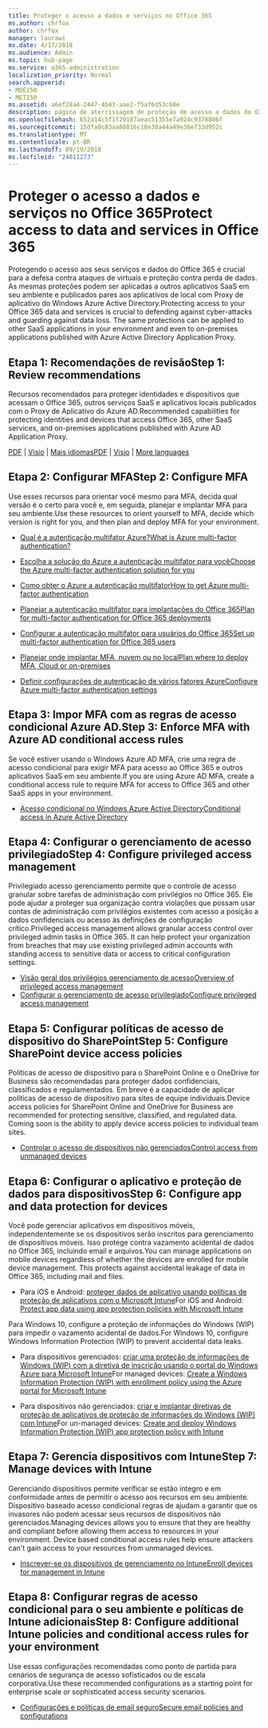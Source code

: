 ```yaml
---
title: Proteger o acesso a dados e serviços no Office 365
ms.author: chrfox
author: chrfox
manager: laurawi
ms.date: 4/17/2018
ms.audience: Admin
ms.topic: hub-page
ms.service: o365-administration
localization_priority: Normal
search.appverid:
- MOE150
- MET150
ms.assetid: a6ef28a4-2447-4b43-aae2-f5af6d53c68e
description: página de aterrissagem de proteção de acesso a dados do O365 e serviços
ms.openlocfilehash: 652a14c5f1f29187aeac51355e7a924c9378806f
ms.sourcegitcommit: 15dfa0c83aa88816c18e30a44a49e36e733d952c
ms.translationtype: MT
ms.contentlocale: pt-BR
ms.lasthandoff: 09/19/2018
ms.locfileid: "24011273"
---
```

# <a name="protect-access-to-data-and-services-in-office-365"></a><span data-ttu-id="dc848-103">Proteger o acesso a dados e serviços no Office 365</span><span class="sxs-lookup"><span data-stu-id="dc848-103">Protect access to data and services in Office 365</span></span>

<span data-ttu-id="dc848-p101">Protegendo o acesso aos seus serviços e dados do Office 365 é crucial para a defesa contra ataques de virtuais e proteção contra perda de dados. As mesmas proteções podem ser aplicadas a outros aplicativos SaaS em seu ambiente e publicados pares aos aplicativos de local com Proxy de aplicativo do Windows Azure Active Directory.</span><span class="sxs-lookup"><span data-stu-id="dc848-p101">Protecting access to your Office 365 data and services is crucial to defending against cyber-attacks and guarding against data loss. The same protections can be applied to other SaaS applications in your environment and even to on-premises applications published with Azure Active Directory Application Proxy.</span></span>
  
## <a name="step-1-review-recommendations"></a><span data-ttu-id="dc848-106">Etapa 1: Recomendações de revisão</span><span class="sxs-lookup"><span data-stu-id="dc848-106">Step 1: Review recommendations</span></span>

<span data-ttu-id="dc848-107">Recursos recomendados para proteger identidades e dispositivos que acessam o Office 365, outros serviços SaaS e aplicativos locais publicados com o Proxy de Aplicativo do Azure AD.</span><span class="sxs-lookup"><span data-stu-id="dc848-107">Recommended capabilities for protecting identities and devices that access Office 365, other SaaS services, and on-premises applications published with Azure AD Application Proxy.</span></span>
  
<span data-ttu-id="dc848-108">[PDF](https://go.microsoft.com/fwlink/p/?linkid=841656) | [Visio](https://go.microsoft.com/fwlink/p/?linkid=841657) | [Mais idiomas](https://www.microsoft.com/download/details.aspx?id=55032)</span><span class="sxs-lookup"><span data-stu-id="dc848-108">[PDF](https://go.microsoft.com/fwlink/p/?linkid=841656) | [Visio](https://go.microsoft.com/fwlink/p/?linkid=841657) | [More languages](https://www.microsoft.com/download/details.aspx?id=55032)</span></span>
  
## <a name="step-2-configure-mfa"></a><span data-ttu-id="dc848-109">Etapa 2: Configurar MFA</span><span class="sxs-lookup"><span data-stu-id="dc848-109">Step 2: Configure MFA</span></span>

<span data-ttu-id="dc848-110">Use esses recursos para orientar você mesmo para MFA, decida qual versão é o certo para você e, em seguida, planejar e implantar MFA para seu ambiente.</span><span class="sxs-lookup"><span data-stu-id="dc848-110">Use these resources to orient yourself to MFA, decide which version is right for you, and then plan and deploy MFA for your environment.</span></span>
  
- [<span data-ttu-id="dc848-111">Qual é a autenticação multifator Azure?</span><span class="sxs-lookup"><span data-stu-id="dc848-111">What is Azure multi-factor authentication?</span></span>](https://docs.microsoft.com/azure/multi-factor-authentication/multi-factor-authentication)
    
- [<span data-ttu-id="dc848-112">Escolha a solução do Azure a autenticação multifator para você</span><span class="sxs-lookup"><span data-stu-id="dc848-112">Choose the Azure multi-factor authentication solution for you</span></span>](https://docs.microsoft.com/azure/multi-factor-authentication/multi-factor-authentication-get-started)
    
- [<span data-ttu-id="dc848-113">Como obter o Azure a autenticação multifator</span><span class="sxs-lookup"><span data-stu-id="dc848-113">How to get Azure multi-factor authentication</span></span>](https://docs.microsoft.com/azure/multi-factor-authentication/multi-factor-authentication-versions-plans)
    
- [<span data-ttu-id="dc848-114">Planejar a autenticação multifator para implantações do Office 365</span><span class="sxs-lookup"><span data-stu-id="dc848-114">Plan for multi-factor authentication for Office 365 deployments</span></span>](https://support.office.com/article/043807b2-21db-4d5c-b430-c8a6dee0e6ba)
    
- [<span data-ttu-id="dc848-115">Configurar a autenticação multifator para usuários do Office 365</span><span class="sxs-lookup"><span data-stu-id="dc848-115">Set up multi-factor authentication for Office 365 users</span></span>](https://support.office.com/article/8f0454b2-f51a-4d9c-bcde-2c48e41621c6)
    
- [<span data-ttu-id="dc848-116">Planejar onde implantar MFA, nuvem ou no local</span><span class="sxs-lookup"><span data-stu-id="dc848-116">Plan where to deploy MFA, Cloud or on-premises</span></span>](https://docs.microsoft.com/azure/multi-factor-authentication/multi-factor-authentication-get-started)
    
- [<span data-ttu-id="dc848-117">Definir configurações de autenticação de vários fatores Azure</span><span class="sxs-lookup"><span data-stu-id="dc848-117">Configure Azure multi-factor authentication settings</span></span>](https://docs.microsoft.com/azure/multi-factor-authentication/multi-factor-authentication-whats-next)
    
## <a name="step-3-enforce-mfa-with-azure-ad-conditional-access-rules"></a><span data-ttu-id="dc848-118">Etapa 3: Impor MFA com as regras de acesso condicional Azure AD.</span><span class="sxs-lookup"><span data-stu-id="dc848-118">Step 3: Enforce MFA with Azure AD conditional access rules</span></span>

<span data-ttu-id="dc848-119">Se você estiver usando o Windows Azure AD MFA, crie uma regra de acesso condicional para exigir MFA para acesso ao Office 365 e outros aplicativos SaaS em seu ambiente.</span><span class="sxs-lookup"><span data-stu-id="dc848-119">If you are using Azure AD MFA, create a conditional access rule to require MFA for access to Office 365 and other SaaS apps in your environment.</span></span>
  
- [<span data-ttu-id="dc848-120">Acesso condicional no Windows Azure Active Directory</span><span class="sxs-lookup"><span data-stu-id="dc848-120">Conditional access in Azure Active Directory</span></span>](https://docs.microsoft.com/azure/active-directory/active-directory-conditional-access-azure-portal)
    
## <a name="step-4-configure-privileged-access-management"></a><span data-ttu-id="dc848-121">Etapa 4: Configurar o gerenciamento de acesso privilegiado</span><span class="sxs-lookup"><span data-stu-id="dc848-121">Step 4: Configure privileged access management</span></span>

<span data-ttu-id="dc848-p102">Privilegiado acesso gerenciamento permite que o controle de acesso granular sobre tarefas de administração com privilégios no Office 365.  Ele pode ajudar a proteger sua organização contra violações que possam usar contas de administração com privilégios existentes com acesso a posição a dados confidenciais ou acesso às definições de configuração crítico.</span><span class="sxs-lookup"><span data-stu-id="dc848-p102">Privileged access management allows granular access control over privileged admin tasks in Office 365.  It can help protect your organization from breaches that may use existing privileged admin accounts with standing access to sensitive data or access to critical configuration settings.</span></span>

- [<span data-ttu-id="dc848-124">Visão geral dos privilégios gerenciamento de acesso</span><span class="sxs-lookup"><span data-stu-id="dc848-124">Overview of privileged access management</span></span>](privileged-access-management-overview.md)
- [<span data-ttu-id="dc848-125">Configurar o gerenciamento de acesso privilegiado</span><span class="sxs-lookup"><span data-stu-id="dc848-125">Configure privileged access management</span></span>](privileged-access-management-configuration.md)

## <a name="step-5-configure-sharepoint-device-access-policies"></a><span data-ttu-id="dc848-126">Etapa 5: Configurar políticas de acesso de dispositivo do SharePoint</span><span class="sxs-lookup"><span data-stu-id="dc848-126">Step 5: Configure SharePoint device access policies</span></span>

<span data-ttu-id="dc848-p103">Políticas de acesso de dispositivo para o SharePoint Online e o OneDrive for Business são recomendadas para proteger dados confidenciais, classificados e regulamentados. Em breve é a capacidade de aplicar políticas de acesso de dispositivo para sites de equipe individuais.</span><span class="sxs-lookup"><span data-stu-id="dc848-p103">Device access policies for SharePoint Online and OneDrive for Business are recommended for protecting sensitive, classified, and regulated data. Coming soon is the ability to apply device access policies to individual team sites.</span></span>
  
- [<span data-ttu-id="dc848-129">Controlar o acesso de dispositivos não gerenciados</span><span class="sxs-lookup"><span data-stu-id="dc848-129">Control access from unmanaged devices</span></span>](https://support.office.com/article/Control-access-from-unmanaged-devices-5ae550c4-bd20-4257-847b-5c20fb053622?ui=en-US&amp;rs=en-US&amp;ad=US)
    
## <a name="step-6-configure-app-and-data-protection-for-devices"></a><span data-ttu-id="dc848-130">Etapa 6: Configurar o aplicativo e proteção de dados para dispositivos</span><span class="sxs-lookup"><span data-stu-id="dc848-130">Step 6: Configure app and data protection for devices</span></span>

<span data-ttu-id="dc848-p104">Você pode gerenciar aplicativos em dispositivos móveis, independentemente se os dispositivos serão inscritos para gerenciamento de dispositivos móveis. Isso protege contra vazamento acidental de dados no Office 365, incluindo email e arquivos.</span><span class="sxs-lookup"><span data-stu-id="dc848-p104">You can manage applications on mobile devices regardless of whether the devices are enrolled for mobile device management. This protects against accidental leakage of data in Office 365, including mail and files.</span></span>
  
- <span data-ttu-id="dc848-133">Para iOS e Android: [proteger dados de aplicativo usando políticas de proteção de aplicativos com o Microsoft Intune](https://docs.microsoft.com/intune-classic/deploy-use/protect-app-data-using-mobile-app-management-policies-with-microsoft-intune)</span><span class="sxs-lookup"><span data-stu-id="dc848-133">For iOS and Android: [Protect app data using app protection policies with Microsoft Intune](https://docs.microsoft.com/intune-classic/deploy-use/protect-app-data-using-mobile-app-management-policies-with-microsoft-intune)</span></span>
    
<span data-ttu-id="dc848-134">Para Windows 10, configure a proteção de informações do Windows (WIP) para impedir o vazamento acidental de dados.</span><span class="sxs-lookup"><span data-stu-id="dc848-134">For Windows 10, configure Windows Information Protection (WIP) to prevent accidental data leaks.</span></span>
  
- <span data-ttu-id="dc848-135">Para dispositivos gerenciados: [criar uma proteção de informações de Windows (WIP) com a diretiva de inscrição usando o portal do Windows Azure para Microsoft Intune](https://docs.microsoft.com/windows/threat-protection/windows-information-protection/create-wip-policy-using-intune-azure)</span><span class="sxs-lookup"><span data-stu-id="dc848-135">For managed devices: [Create a Windows Information Protection (WIP) with enrollment policy using the Azure portal for Microsoft Intune](https://docs.microsoft.com/windows/threat-protection/windows-information-protection/create-wip-policy-using-intune-azure)</span></span>
    
- <span data-ttu-id="dc848-136">Para dispositivos não gerenciados: [criar e implantar diretivas de proteção de aplicativos de proteção de informações do Windows (WIP) com Intune](https://docs.microsoft.com/intune/windows-information-protection-policy-create)</span><span class="sxs-lookup"><span data-stu-id="dc848-136">For un-managed devices: [Create and deploy Windows Information Protection (WIP) app protection policy with Intune](https://docs.microsoft.com/intune/windows-information-protection-policy-create)</span></span>
    
## <a name="step-7-manage-devices-with-intune"></a><span data-ttu-id="dc848-137">Etapa 7: Gerencia dispositivos com Intune</span><span class="sxs-lookup"><span data-stu-id="dc848-137">Step 7: Manage devices with Intune</span></span>

<span data-ttu-id="dc848-p105">Gerenciando dispositivos permite verificar se estão íntegro e em conformidade antes de permitir o acesso aos recursos em seu ambiente. Dispositivo baseado acesso condicional regras de ajudam a garantir que os invasores não podem acessar seus recursos de dispositivos não gerenciados.</span><span class="sxs-lookup"><span data-stu-id="dc848-p105">Managing devices allows you to ensure that they are healthy and compliant before allowing them access to resources in your environment. Device based conditional access rules help ensure attackers can't gain access to your resources from unmanaged devices.</span></span>
  
- [<span data-ttu-id="dc848-140">Inscrever-se os dispositivos de gerenciamento no Intune</span><span class="sxs-lookup"><span data-stu-id="dc848-140">Enroll devices for management in Intune</span></span>](https://docs.microsoft.com/intune-classic/deploy-use/enroll-devices-in-microsoft-intune)
    
## <a name="step-8-configure-additional-intune-policies-and-conditional-access-rules-for-your-environment"></a><span data-ttu-id="dc848-141">Etapa 8: Configurar regras de acesso condicional para o seu ambiente e políticas de Intune adicionais</span><span class="sxs-lookup"><span data-stu-id="dc848-141">Step 8: Configure additional Intune policies and conditional access rules for your environment</span></span>

<span data-ttu-id="dc848-142">Use essas configurações recomendadas como ponto de partida para cenários de segurança de acesso sofisticados ou de escala corporativa.</span><span class="sxs-lookup"><span data-stu-id="dc848-142">Use these recommended configurations as a starting point for enterprise scale or sophisticated access security scenarios.</span></span>
  
- [<span data-ttu-id="dc848-143">Configurações e políticas de email seguro</span><span class="sxs-lookup"><span data-stu-id="dc848-143">Secure email policies and configurations</span></span>](https://docs.microsoft.com/azure/active-directory/secure-email-introduction)
    

